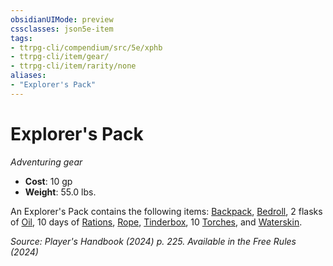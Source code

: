 ```yaml
---
obsidianUIMode: preview
cssclasses: json5e-item
tags:
- ttrpg-cli/compendium/src/5e/xphb
- ttrpg-cli/item/gear/
- ttrpg-cli/item/rarity/none
aliases: 
- "Explorer's Pack"
---
```

# Explorer's Pack
*Adventuring gear*  


- **Cost**: 10 gp
- **Weight**: 55.0 lbs.

An Explorer's Pack contains the following items: [Backpack](3-Mechanics/CLI/items/backpack-xphb.md), [Bedroll](3-Mechanics/CLI/items/bedroll-xphb.md), 2 flasks of [Oil](3-Mechanics/CLI/items/oil-xphb.md), 10 days of [Rations](3-Mechanics/CLI/items/rations-xphb.md), [Rope](3-Mechanics/CLI/items/rope-xphb.md), [Tinderbox](3-Mechanics/CLI/items/tinderbox-xphb.md), 10 [Torches](3-Mechanics/CLI/items/torch-xphb.md), and [Waterskin](3-Mechanics/CLI/items/waterskin-xphb.md).

*Source: Player's Handbook (2024) p. 225. Available in the Free Rules (2024)*